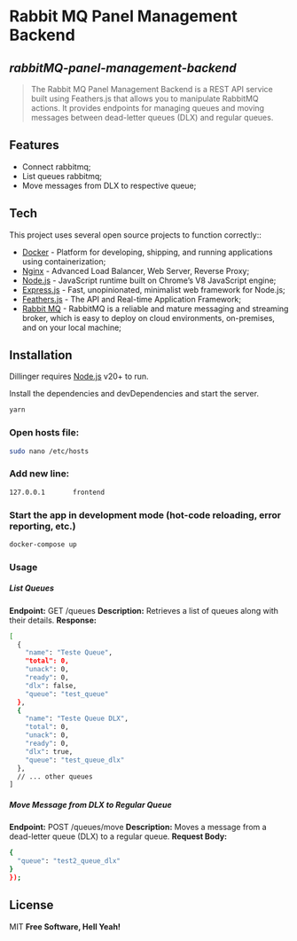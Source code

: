 # Rabbit MQ Panel Management Backend
## _rabbitMQ-panel-management-backend_

> The Rabbit MQ Panel Management Backend is a
> REST API service built using Feathers.js that
> allows you to manipulate RabbitMQ actions.
> It provides endpoints for managing queues and
> moving messages between dead-letter queues (DLX)
> and regular queues.

## Features

- Connect rabbitmq;
- List queues rabbitmq;
- Move messages from DLX to respective queue;

## Tech

This project uses several open source projects to function correctly::

- [Docker] - Platform for developing, shipping, and running applications using containerization;
- [Nginx] - Advanced Load Balancer, Web Server, Reverse Proxy;
- [Node.js] - JavaScript runtime built on Chrome’s V8 JavaScript engine;
- [Express.js] - Fast, unopinionated, minimalist web framework for Node.js;
- [Feathers.js] - The API and Real-time Application Framework;
- [Rabbit MQ] - RabbitMQ is a reliable and mature messaging and streaming broker, which is easy to deploy on cloud environments, on-premises, and on your local machine;

## Installation

Dillinger requires [Node.js](https://nodejs.org/) v20+ to run.

Install the dependencies and devDependencies and start the server.

```bash
yarn
```
### Open hosts file:

```sh
sudo nano /etc/hosts
```

### Add new line:

```sh
127.0.0.1       frontend
```
### Start the app in development mode (hot-code reloading, error reporting, etc.)

```bash
docker-compose up
```

### Usage
##### List Queues
**Endpoint:** GET /queues
**Description:** Retrieves a list of queues along with their details.
**Response:**
```sh
[
  {
    "name": "Teste Queue",
    "total": 0,
    "unack": 0,
    "ready": 0,
    "dlx": false,
    "queue": "test_queue"
  },
  {
    "name": "Teste Queue DLX",
    "total": 0,
    "unack": 0,
    "ready": 0,
    "dlx": true,
    "queue": "test_queue_dlx"
  },
  // ... other queues
]
```

##### Move Message from DLX to Regular Queue
**Endpoint:** POST /queues/move
**Description:** Moves a message from a dead-letter queue (DLX) to a regular queue.
**Request Body:**
```sh
{
  "queue": "test2_queue_dlx"
}
});
```


## License

MIT
**Free Software, Hell Yeah!**

[//]: # (These are reference links used in the body of this note and get stripped out when the markdown processor does its job. There is no need to format nicely because it shouldn't be seen. Thanks SO - http://stackoverflow.com/questions/4823468/store-comments-in-markdown-syntax)
[Docker]: <https://docs.docker.com/>
[Nginx]: <https://www.nginx.com/>
[Node.js]: <https://nodejs.org/docs/latest/api/>
[Feathers.js]: <https://feathersjs.com/api/>
[Express.js]: <https://expressjs.com/en/guide/routing.html>
[Rabbit MQ]: <https://www.rabbitmq.com/>

